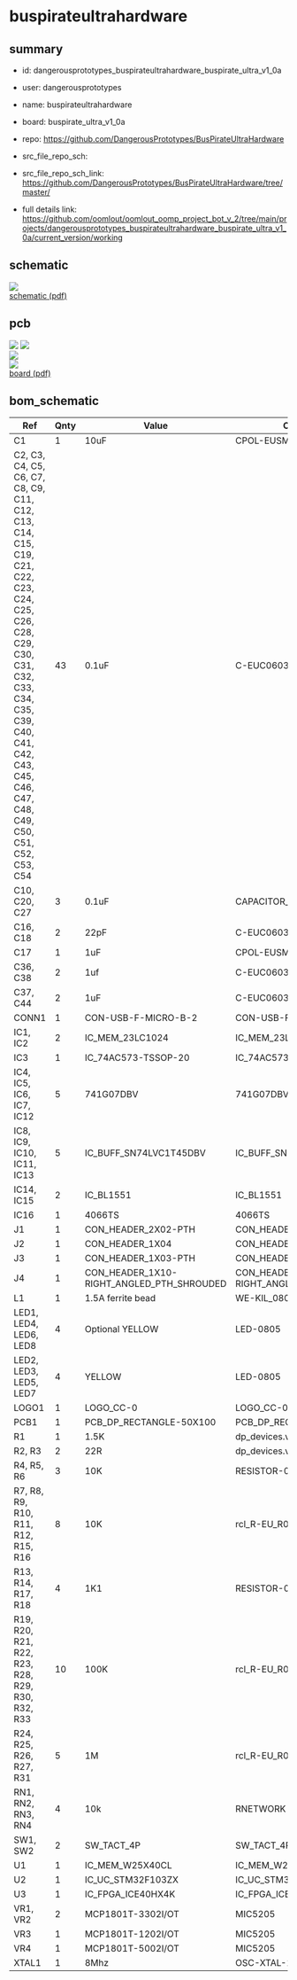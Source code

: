 # buspirateultrahardware
 
## summary 
* id: dangerousprototypes_buspirateultrahardware_buspirate_ultra_v1_0a
* user: dangerousprototypes
* name: buspirateultrahardware
* board: buspirate_ultra_v1_0a
* repo: https://github.com/DangerousPrototypes/BusPirateUltraHardware



* src_file_repo_sch: 
* src_file_repo_sch_link: https://github.com/DangerousPrototypes/BusPirateUltraHardware/tree/master/
* full details link: https://github.com/oomlout/oomlout_oomp_project_bot_v_2/tree/main/projects/dangerousprototypes_buspirateultrahardware_buspirate_ultra_v1_0a/current_version/working  

## schematic  
![](working_schematic_600.png)  
[schematic (pdf)](working_schematic.pdf)  

## pcb  
![](working_3d_600.png) 
![](working_3d_front_600.png)  
![](working_3d_back_600.png)  
![](working_600.png)  
[board (pdf)](working.pdf)  


## bom_schematic
| Ref | Qnty | Value | Cmp name | Footprint | Description | Vendor | DNP | 
| --- | --- | --- | --- | --- | --- | --- | --- | 
| C1 | 1 | 10uF | CPOL-EUSMCA | working:SMC_A |  |  |  | 
| C2, C3, C4, C5, C6, C7, C8, C9, C11, C12, C13, C14, C15, C19, C21, C22, C23, C24, C25, C26, C28, C29, C30, C31, C32, C33, C34, C35, C39, C40, C41, C42, C43, C45, C46, C47, C48, C49, C50, C51, C52, C53, C54 | 43 | 0.1uF | C-EUC0603 | working:C0603 |  |  |  | 
| C10, C20, C27 | 3 | 0.1uF | CAPACITOR_NPOL-0402 | working:C402 |  |  |  | 
| C16, C18 | 2 | 22pF | C-EUC0603 | working:C0603 |  |  |  | 
| C17 | 1 | 1uF | CPOL-EUSMCA | working:SMC_A |  |  |  | 
| C36, C38 | 2 | 1uf | C-EUC0603 | working:C0603 |  |  |  | 
| C37, C44 | 2 | 1uF | C-EUC0603 | working:C0603 |  |  |  | 
| CONN1 | 1 | CON-USB-F-MICRO-B-2 | CON-USB-F-MICRO-B-2 | working:CON_USB_MICRO-B-2-SD-47589-001 |  |  |  | 
| IC1, IC2 | 2 | IC_MEM_23LC1024 | IC_MEM_23LC1024 | working:SOIC-8 |  |  |  | 
| IC3 | 1 | IC_74AC573-TSSOP-20 | IC_74AC573-TSSOP-20 | working:TSSOP-20 |  |  |  | 
| IC4, IC5, IC6, IC7, IC12 | 5 | 741G07DBV | 741G07DBV | working:SOT23-5 |  |  |  | 
| IC8, IC9, IC10, IC11, IC13 | 5 | IC_BUFF_SN74LVC1T45DBV | IC_BUFF_SN74LVC1T45DBV | working:DBV-R-PDSO-G6 |  |  |  | 
| IC14, IC15 | 2 | IC_BL1551 | IC_BL1551 | working:SC-70-6 |  |  |  | 
| IC16 | 1 | 4066TS | 4066TS | working:40XX_TSSOP14 |  |  |  | 
| J1 | 1 | CON_HEADER_2X02-PTH | CON_HEADER_2X02-PTH | working:M2X2 |  |  |  | 
| J2 | 1 | CON_HEADER_1X04 | CON_HEADER_1X04 | working:M1X4 |  |  |  | 
| J3 | 1 | CON_HEADER_1X03-PTH | CON_HEADER_1X03-PTH | working:M1X3 |  |  |  | 
| J4 | 1 | CON_HEADER_1X10-RIGHT_ANGLED_PTH_SHROUDED | CON_HEADER_1X10-RIGHT_ANGLED_PTH_SHROUDED | working:M1X10_MALE_RIGHT_ANGLES_PTH_SHROUDED |  |  |  | 
| L1 | 1 | 1.5A ferrite bead | WE-KIL_0805 | working:WE-KI_0805_B |  |  |  | 
| LED1, LED4, LED6, LED8 | 4 | Optional YELLOW | LED-0805 | working:LED-805 |  |  |  | 
| LED2, LED3, LED5, LED7 | 4 | YELLOW | LED-0805 | working:LED-805 |  |  |  | 
| LOGO1 | 1 | LOGO_CC-0 | LOGO_CC-0 | working:LOGO_CC-0 |  |  |  | 
| PCB1 | 1 | PCB_DP_RECTANGLE-50X100 | PCB_DP_RECTANGLE-50X100 | working:DP10050_V1 |  |  |  | 
| R1 | 1 | 1.5K | dp_devices.v6_RESISTOR-0603 | working:R603 |  |  |  | 
| R2, R3 | 2 | 22R | dp_devices.v6_RESISTOR-0603 | working:R603 |  |  |  | 
| R4, R5, R6 | 3 | 10K | RESISTOR-0603 | working:R603 |  |  |  | 
| R7, R8, R9, R10, R11, R12, R15, R16 | 8 | 10K | rcl_R-EU_R0603 | working:R0603 |  |  |  | 
| R13, R14, R17, R18 | 4 | 1K1 | RESISTOR-0603 | working:R603 |  |  |  | 
| R19, R20, R21, R22, R23, R28, R29, R30, R32, R33 | 10 | 100K | rcl_R-EU_R0603 | working:R0603 |  |  |  | 
| R24, R25, R26, R27, R31 | 5 | 1M | rcl_R-EU_R0603 | working:R0603 |  |  |  | 
| RN1, RN2, RN3, RN4 | 4 | 10k | RNETWORK | working:RN8P-4R-CRA06S |  |  |  | 
| SW1, SW2 | 2 | SW_TACT_4P | SW_TACT_4P | working:SW_TACT_SMALL |  |  |  | 
| U1 | 1 | IC_MEM_W25X40CL | IC_MEM_W25X40CL | working:SOIC-8 |  |  |  | 
| U2 | 1 | IC_UC_STM32F103ZX | IC_UC_STM32F103ZX | working:TQFP-144 |  |  |  | 
| U3 | 1 | IC_FPGA_ICE40HX4K | IC_FPGA_ICE40HX4K | working:TQFP-144 |  |  |  | 
| VR1, VR2 | 2 | MCP1801T-3302I/OT | MIC5205 | working:SOT-23-5@1 |  |  |  | 
| VR3 | 1 | MCP1801T-1202I/OT | MIC5205 | working:SOT-23-5@1 |  |  |  | 
| VR4 | 1 | MCP1801T-5002I/OT | MIC5205 | working:SOT-23-5@1 |  |  |  | 
| XTAL1 | 1 | 8Mhz | OSC-XTAL-12M | working:XTAL_4X6 |  |  |  | 



